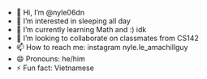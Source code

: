 - 👋 Hi, I’m @nyle06dn
- 👀 I’m interested in sleeping all day
- 🌱 I’m currently learning Math and :) idk
- 💞️ I’m looking to collaborate on classmates from CS142 
- 📫 How to reach me: instagram nyle.le_amachillguy
- 😄 Pronouns: he/him
- ⚡ Fun fact: Vietnamese

<!---
nyle06dn/nyle06dn is a ✨ special ✨ repository because its `README.md` (this file) appears on your GitHub profile.
You can click the Preview link to take a look at your changes.
--->
